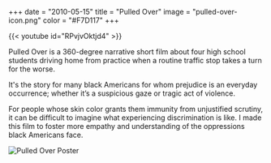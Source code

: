 +++
date = "2010-05-15"
title = "Pulled Over"
image = "pulled-over-icon.png"
color = "#F7D117"
+++

<!-- prettier-ignore-start -->
 
{{< youtube id="RPvjvOktjd4" >}}
 
[]()

Pulled Over is a 360-degree narrative short film about four high school students driving home from practice when a routine traffic stop takes a turn for the worse.

It's the story for many black Americans for whom prejudice is an everyday occurrence; whether it’s a suspicious gaze or tragic act of violence.

For people whose skin color grants them immunity from unjustified scrutiny, it can be difficult to imagine what experiencing discrimination is like. I made this film to foster more empathy and understanding of the oppressions black Americans face.
<!-- prettier-ignore-end -->

![Pulled Over Poster](images/pulled-over-poster.png)
